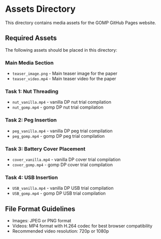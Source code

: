 # Assets Directory

This directory contains media assets for the GOMP GitHub Pages website.

## Required Assets

The following assets should be placed in this directory:

### Main Media Section
- `teaser_image.png` - Main teaser image for the paper
- `teaser_video.mp4` - Main teaser video for the paper

### Task 1: Nut Threading
- `nut_vanilla.mp4` - vanilla DP nut trial compilation
- `nut_gomp.mp4` - gomp DP nut trial compilation

### Task 2: Peg Insertion
- `peg_vanilla.mp4` - vanilla DP peg trial compilation
- `peg_gomp.mp4` - gomp DP peg trial compilation

### Task 3: Battery Cover Placement
- `cover_vanilla.mp4` - vanilla DP cover trial compilation
- `cover_gomp.mp4` - gomp DP cover trial compilation

### Task 4: USB Insertion
- `USB_vanilla.mp4` - vanilla DP USB trial compilation
- `USB_gomp.mp4` - gomp DP USB trial compilation

## File Format Guidelines
- Images: JPEG or PNG format
- Videos: MP4 format with H.264 codec for best browser compatibility
- Recommended video resolution: 720p or 1080p

